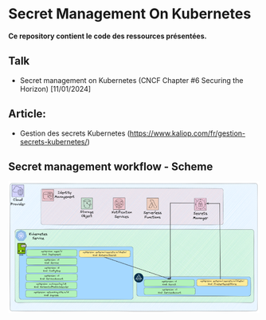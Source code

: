 # Secret Management On Kubernetes

**Ce repository contient le code des ressources présentées.**

## Talk

- Secret management on Kubernetes (CNCF Chapter #6 Securing the Horizon) [11/01/2024]

## Article:

- Gestion des secrets Kubernetes (https://www.kaliop.com/fr/gestion-secrets-kubernetes/)

## Secret management workflow - Scheme

<p align="center">
  <img src="Resources/secret_management_workflow_scheme.png" />
</p>
